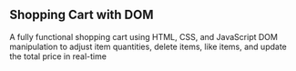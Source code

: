 ## Shopping Cart with DOM

A fully functional shopping cart using HTML, CSS, and JavaScript DOM manipulation to adjust item quantities, delete items, like items, and update the total price in real-time